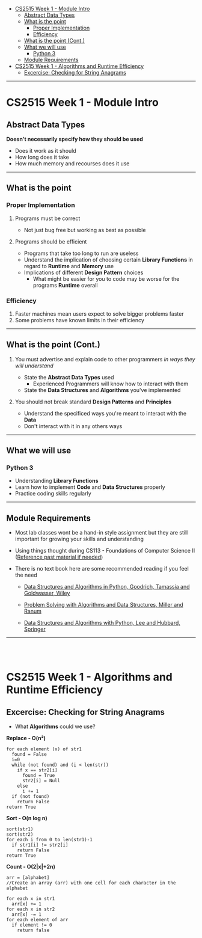 - [CS2515 Week 1 - Module Intro](#cs2515-week-1---module-intro)
  - [Abstract Data Types](#abstract-data-types)
  - [What is the point](#what-is-the-point)
    - [Proper Implementation](#proper-implementation)
    - [Efficiency](#efficiency)
  - [What is the point (Cont.)](#what-is-the-point-cont)
  - [What we will use](#what-we-will-use)
    - [Python 3](#python-3)
  - [Module Requirements](#module-requirements)
- [CS2515 Week 1 - Algorithms and Runtime Efficiency](#cs2515-week-1---algorithms-and-runtime-efficiency)
  - [Excercise: Checking for String Anagrams](#excercise-checking-for-string-anagrams)

---

# CS2515 Week 1 - Module Intro

## Abstract Data Types

**Doesn't necessarily specify how they should be used**

- Does it work as it should
- How long does it take
- How much memory and recourses does it use

---

## What is the point

### Proper Implementation

1. Programs must be correct

   - Not just bug free but working as best as possible

2. Programs should be efficient
   - Programs that take too long to run are useless
   - Understand the implication of choosing certain **Library Functions** in regard to **Runtime** and **Memory** use
   - Implications of different **Design Pattern** choices
     - What might be easier for you to code may be worse for the programs **Runtime** overall

### Efficiency

1. Faster machines mean users expect to solve bigger problems faster
2. Some problems have known limits in their efficiency

---

## What is the point (Cont.)

1. You must advertise and explain code to other programmers _in ways they will understand_

   - State the **Abstract Data Types** used
     - Experienced Programmers will know how to interact with them
   - State the **Data Structures** and **Algorithms** you've implemented

2. You should not break standard **Design Patterns** and **Principles**
   - Understand the specificed ways you're meant to interact with the **Data**
   - Don't interact with it in any others ways

---

## What we will use

### Python 3

- Understanding **Library Functions**
- Learn how to implement **Code** and **Data Structures** properly
- Practice coding skills regularly

---

## Module Requirements

- Most lab classes wont be a hand-in style assignment but they are still important for growing your skills and understanding
- Using things thought during CS113 - Foundations of Computer Science II ([Reference past material if needed](https://bit.ly/3l0GQrG))
- There is no text book here are some recommended reading if you feel the need

  - [Data Structures and Algorithms in Python, Goodrich, Tamassia and Goldwasser, Wiley](http://87.120.36.5/main/2481000/d32f9c32d0c494496dcda7843f0c5b43/Michael%20H.%20Goldwasser%2C%20Roberto%20Tamassia%2C%20Michael%20T.%20Goodrich%20-%20Data%20Structures%20and%20Algorithms%20in%20Python-John%20Wiley%20%26%20Sons%20%282018%29.epub)

  - [Problem Solving with Algorithms and Data Structures, Miller and Ranum](http://87.120.36.5/main/2061000/ae007a68c3c7fe1e5abecbad87d16703/Miller%20B.N.%2C%20Ranum%20D.L.%20-%20Problem%20Solving%20with%20Algorithms%20and%20Data%20Structures%20Using%20Python.%20Release%203.0.pdf)

  - [Data Structures and Algorithms with Python, Lee and Hubbard, Springer](http://87.120.36.5/main/1310000/0b6a4d4811cce0d8ca288cada2c21872/%28Undergraduate%20Topics%20in%20Computer%20Science%29%20Kent%20D.%20Lee%2C%20Steve%20Hubbard%20-%20Data%20Structures%20and%20Algorithms%20with%20Python-Springer%20%282015%29.pdf)

---

<br>

<br>

# CS2515 Week 1 - Algorithms and Runtime Efficiency

## Excercise: Checking for String Anagrams

- What **Algorithms** could we use?

**Replace - O(n&#x00B2;)**

```
for each element (x) of str1
  found = False
  i=0
  while (not found) and (i < len(str))
    if x == str2[i]
      found = True
      str2[i] = Null
    else
      i += 1
  if (not found)
    return False
return True
```

**Sort - O(n log n)**

```
sort(str1)
sort(str2)
for each i from 0 to len(str1)-1
  if str1[i] != str2[i]
    return False
return True
```

**Count - O(2|x|+2n)**

```
arr = [alphabet]
//Create an array (arr) with one cell for each character in the alphabet

for each x in str1
  arr[x] += 1
for each x in str2
  arr[x] -= 1
for each element of arr
  if element != 0
    return false
```
